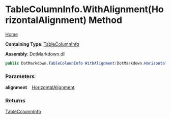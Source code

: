 # TableColumnInfo\.WithAlignment\(HorizontalAlignment\) Method

[Home](../../../README.md)

**Containing Type**: [TableColumnInfo](../README.md)

**Assembly**: DotMarkdown\.dll

```csharp
public DotMarkdown.TableColumnInfo WithAlignment(DotMarkdown.HorizontalAlignment alignment)
```

### Parameters

**alignment** &ensp; [HorizontalAlignment](../../HorizontalAlignment/README.md)

### Returns

[TableColumnInfo](../README.md)

